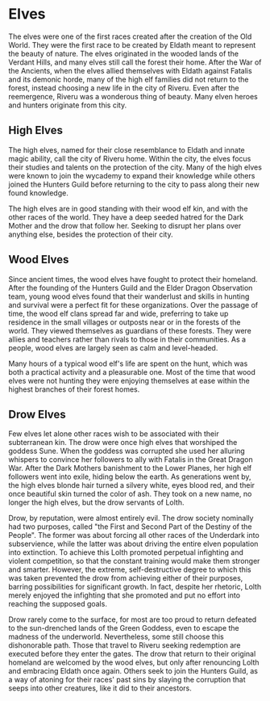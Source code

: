 # Elves

The elves were one of the first races created after the creation of the Old World. They were the first race to be created by Eldath meant to represent the beauty of nature. The elves originated in the wooded lands of the Verdant Hills, and many elves still call the forest their home. After the War of the Ancients, when the elves allied themselves with Eldath against Fatalis and its demonic horde, many of the high elf families did not return to the forest, instead choosing a new life in the city of Riveru. Even after the reemergence, Riveru was a wonderous thing of beauty. Many elven heroes and hunters originate from this city.

## High Elves

The high elves, named for their close resemblance to Eldath and innate magic ability, call the city of Riveru home. Within the city, the elves focus their studies and talents on the protection of the city. Many of the high elves were known to join the wycademy to expand their knowledge while others joined the Hunters Guild before returning to the city to pass along their new found knowledge.

The high elves are in good standing with their wood elf kin, and with the other races of the world. They have a deep seeded hatred for the Dark Mother and the drow that follow her. Seeking to disrupt her plans over anything else, besides the protection of their city.

## Wood Elves

Since ancient times, the wood elves have fought to protect their homeland. After the founding of the Hunters Guild and the Elder Dragon Observation team, young wood elves found that their wanderlust and skills in hunting and survival were a perfect fit for these organizations. Over the passage of time, the wood elf clans spread far and wide, preferring to take up residence in the small villages or outposts near or in the forests of the world. They viewed themselves as guardians of these forests. They were allies and teachers rather than rivals to those in their communities. As a people, wood elves are largely seen as calm and level-headed.

Many hours of a typical wood elf's life are spent on the hunt, which was both a practical activity and a pleasurable one. Most of the time that wood elves were not hunting they were enjoying themselves at ease within the highest branches of their forest homes.

## Drow Elves

Few elves let alone other races wish to be associated with their subterranean kin. The drow were once high elves that worshiped the goddess Sune. When the goddess was corrupted she used her alluring whispers to convince her followers to ally with Fatalis in the Great Dragon War. After the Dark Mothers banishment to the Lower Planes, her high elf followers went into exile, hiding below the earth. As generations went by, the high elves blonde hair turned a silvery white, eyes blood red, and their once beautiful skin turned the color of ash. They took on a new name, no longer the high elves, but the drow servants of Lolth.

Drow, by reputation, were almost entirely evil. The drow society nominally had two purposes, called "the First and Second Part of the Destiny of the People". The former was about forcing all other races of the Underdark into subservience, while the latter was about driving the entire elven population into extinction. To achieve this Lolth promoted perpetual infighting and violent competition, so that the constant training would make them stronger and smarter. However, the extreme, self-destructive degree to which this was taken prevented the drow from achieving either of their purposes, barring possibilities for significant growth. In fact, despite her rhetoric, Lolth merely enjoyed the infighting that she promoted and put no effort into reaching the supposed goals.

Drow rarely come to the surface, for most are too proud to return defeated to the sun-drenched lands of the Green Goddess, even to escape the madness of the underworld. Nevertheless, some still choose this dishonorable path. Those that travel to Riveru seeking redemption are executed before they enter the gates. The drow that return to their original homeland are welcomed by the wood elves, but only after renouncing Lolth and embracing Eldath once again. Others seek to join the Hunters Guild, as a way of atoning for their races' past sins by slaying the corruption that seeps into other creatures, like it did to their ancestors.